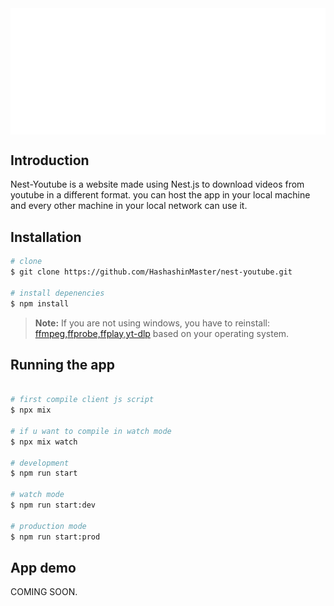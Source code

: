 <img align="center" width="800" src="public/images/readme-logo.svg">

## Introduction

Nest-Youtube is a website made using Nest.js to download videos from youtube in a different format.
you can host the app in your local machine and every
other machine in your local network can use it.

## Installation

```bash
# clone
$ git clone https://github.com/HashashinMaster/nest-youtube.git

# install depenencies
$ npm install

```

> **Note:** If you are not using windows, you have to reinstall: [ffmpeg,ffprobe,ffplay](https://ffmpeg.org/download.html),[yt-dlp](https://github.com/yt-dlp/yt-dlp#installation) based on your operating system.

## Running the app

```bash

# first compile client js script
$ npx mix

# if u want to compile in watch mode
$ npx mix watch

# development
$ npm run start

# watch mode
$ npm run start:dev

# production mode
$ npm run start:prod
```

## App demo

COMING SOON.
